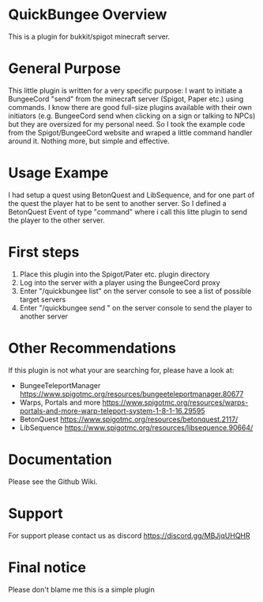 # QuickBungee Overview
This is a plugin for bukkit/spigot minecraft server. 

# General Purpose
This little plugin is written for a very specific purpose: I want to initiate a BungeeCord "send" from the minecraft server (Spigot, Paper etc.) using commands. I know there are good full-size plugins available with their own initiators (e.g. BungeeCord send when clicking on a sign or talking to NPCs) but they are oversized for my personal need. So I took the example code from the Spigot/BungeeCord website and wraped a little command handler around it. Nothing more, but simple and effective.

# Usage Exampe
I had setup a quest using BetonQuest and LibSequence, and for one part of the quest the player hat to be sent to another server. So I defined a BetonQuest Event of type "command" where i call this litte plugin to send the player to the other server.

# First steps
1. Place this plugin into the Spigot/Pater etc. plugin directory
2. Log into the server with a player using the BungeeCord proxy
3. Enter "/quickbungee list" on the server console to see a list of possible target servers
4. Enter "/quickbungee send <PlayerName> <TargetServer>"  on the server console to send the player to another server

# Other Recommendations
If this plugin is not what your are searching for, please have a look at:
* BungeeTeleportManager https://www.spigotmc.org/resources/bungeeteleportmanager.80677
* Warps, Portals and more https://www.spigotmc.org/resources/warps-portals-and-more-warp-teleport-system-1-8-1-16.29595
* BetonQuest https://www.spigotmc.org/resources/betonquest.2117/
* LibSequence https://www.spigotmc.org/resources/libsequence.90664/

# Documentation
Please see the Github Wiki.

# Support
For support please contact us as discord https://discord.gg/MBJjqUHQHR

# Final notice
Please don't blame me this is a simple plugin
